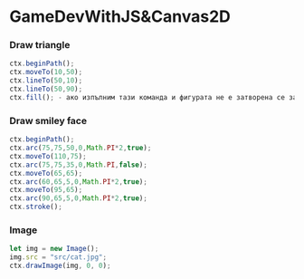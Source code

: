 # GameDevWithJS&Canvas2D
### Draw triangle
```javascript
ctx.beginPath();
ctx.moveTo(10,50);
ctx.lineTo(50,10);
ctx.lineTo(50,90);
ctx.fill(); - ако изпълним тази команда и фигурата не е затворена се затваря сама.
```

### Draw smiley face
```javascript
ctx.beginPath();
ctx.arc(75,75,50,0,Math.PI*2,true);
ctx.moveTo(110,75);
ctx.arc(75,75,35,0,Math.PI,false);
ctx.moveTo(65,65);
ctx.arc(60,65,5,0,Math.PI*2,true);
ctx.moveTo(95,65);
ctx.arc(90,65,5,0,Math.PI*2,true);
ctx.stroke();
```

### Image
```javascript
let img = new Image();
img.src = "src/cat.jpg";
ctx.drawImage(img, 0, 0);
```
